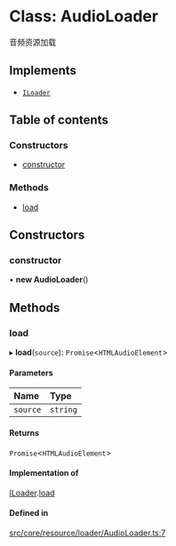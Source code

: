 # Class: AudioLoader

音频资源加载

## Implements

- [`ILoader`](../interfaces/ILoader.md)

## Table of contents

### Constructors

- [constructor](AudioLoader.md#constructor)

### Methods

- [load](AudioLoader.md#load)

## Constructors

### constructor

• **new AudioLoader**()

## Methods

### load

▸ **load**(`source`): `Promise`<`HTMLAudioElement`\>

#### Parameters

| Name | Type |
| :------ | :------ |
| `source` | `string` |

#### Returns

`Promise`<`HTMLAudioElement`\>

#### Implementation of

[ILoader](../interfaces/ILoader.md).[load](../interfaces/ILoader.md#load)

#### Defined in

[src/core/resource/loader/AudioLoader.ts:7](https://github.com/hxg2050/hxg/blob/51e5ed2/src/core/resource/loader/AudioLoader.ts#L7)
